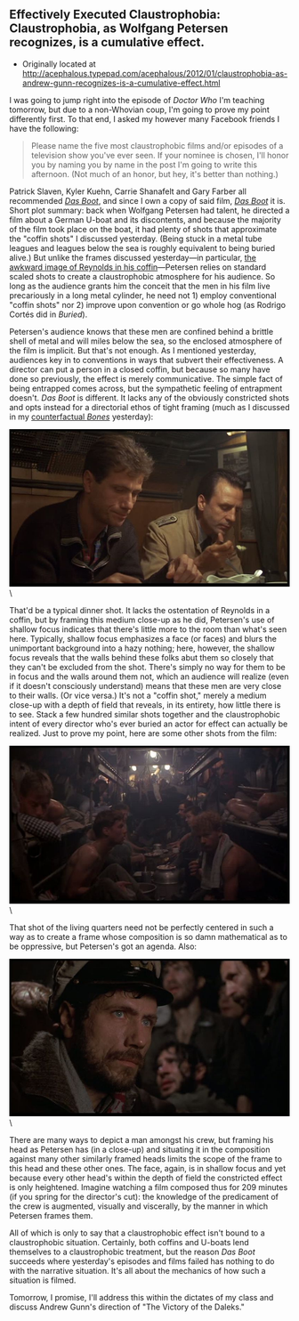 ## Effectively Executed Claustrophobia: Claustrophobia, as Wolfgang Petersen recognizes, is a cumulative effect.

 * Originally located at http://acephalous.typepad.com/acephalous/2012/01/claustrophobia-as-andrew-gunn-recognizes-is-a-cumulative-effect.html

I was going to jump right into the episode of *Doctor Who* I'm teaching tomorrow, but due to a non-Whovian coup, I'm going to prove my point differently first. To that end, I asked my however many Facebook friends I have the following:

> Please name the five most claustrophobic films and/or episodes of a television show you've ever seen. If your nominee is chosen, I'll honor you by naming you by name in the post I'm going to write this afternoon. (Not much of an honor, but hey, it's better than nothing.)

Patrick Slaven, Kyler Kuehn, Carrie Shanafelt and Gary Farber all recommended *[Das Boot](http://www.amazon.com/exec/obidos/ASIN/0767802470/diesekoschmar-20)*, and since I own a copy of said film, *[Das Boot](http://www.amazon.com/exec/obidos/ASIN/0767802470/diesekoschmar-20)* it is. Short plot summary: back when Wolfgang Petersen had talent, he directed a film about a German U-boat and its discontents, and because the majority of the film took place on the boat, it had plenty of shots that approximate the "coffin shots" I discussed yesterday. (Being stuck in a metal tube leagues and leagues below the sea is roughly equivalent to being buried alive.) But unlike the frames discussed yesterday—in particular, [the awkward image of Reynolds in his coffin](http://acephalous.typepad.com/.a/6a00d8341c2df453ef01630004a3ed970d-500wi)—Petersen relies on standard scaled shots to create a claustrophobic atmosphere for his audience. So long as the audience grants him the conceit that the men in his film live precariously in a long metal cylinder, he need not 1) employ conventional "coffin shots" nor 2) improve upon convention or go whole hog (as Rodrigo Cortés did in *Buried*).

Petersen's audience knows that these men are confined behind a brittle shell of metal and will miles below the sea, so the enclosed atmosphere of the film is implicit. But that's not enough. As I mentioned yesterday, audiences key in to conventions in ways that subvert their effectiveness. A director can put a person in a closed coffin, but because so many have done so previously, the effect is merely communicative. The simple fact of being entrapped comes across, but the sympathetic feeling of entrapment doesn't. *Das Boot* is different. It lacks any of the obviously constricted shots and opts instead for a directorial ethos of tight framing (much as I discussed in my [counterfactual ](http://acephalous.typepad.com/.a/6a00d8341c2df453ef016300050203970d-500wi)*[Bones](http://acephalous.typepad.com/.a/6a00d8341c2df453ef016300050203970d-500wi)* yesterday):

![6a00d8341c2df453ef016300109762970d](../../images/themes/effectively-executed-claustrophobia/6a00d8341c2df453ef016300109762970d.jpg)\ 

That'd be a typical dinner shot. It lacks the ostentation of Reynolds in a coffin, but by framing this medium close-up as he did, Petersen's use of shallow focus indicates that there's little more to the room than what's seen here. Typically, shallow focus emphasizes a face (or faces) and blurs the unimportant background into a hazy nothing; here, however, the shallow focus reveals that the walls behind these folks abut them so closely that they can't be excluded from the shot. There's simply no way for them to be in focus and the walls around them not, which an audience will realize (even if it doesn't consciously understand) means that these men are very close to their walls. (Or vice versa.) It's not a "coffin shot," merely a medium close-up with a depth of field that reveals, in its entirety, how little there is to see. Stack a few hundred similar shots together and the claustrophobic intent of every director who's ever buried an actor for effect can actually be realized. Just to prove my point, here are some other shots from the film:

![6a00d8341c2df453ef016761059e90970b](../../images/themes/effectively-executed-claustrophobia/6a00d8341c2df453ef016761059e90970b.jpg)\ 

That shot of the living quarters need not be perfectly centered in such a way as to create a frame whose composition is so damn mathematical as to be oppressive, but Petersen's got an agenda. Also:

![6a00d8341c2df453ef01630010b84d970d](../../images/themes/effectively-executed-claustrophobia/6a00d8341c2df453ef01630010b84d970d.jpg)\ 

There are many ways to depict a man amongst his crew, but framing his head as Petersen has (in a close-up) and situating it in the composition against many other similarly framed heads limits the scope of the frame to this head and these other ones. The face, again, is in shallow focus and yet because every other head's within the depth of field the constricted effect is only heightened. Imagine watching a film composed thus for 209 minutes (if you spring for the director's cut): the knowledge of the predicament of the crew is augmented, visually and viscerally, by the manner in which Petersen frames them.

All of which is only to say that a claustrophobic effect isn't bound to a claustrophobic situation. Certainly, both coffins and U-boats lend themselves to a claustrophobic treatment, but the reason *Das Boot* succeeds where yesterday's episodes and films failed has nothing to do with the narrative situation. It's all about the mechanics of how such a situation is filmed.

Tomorrow, I promise, I'll address this within the dictates of my class and discuss Andrew Gunn's direction of "The Victory of the Daleks."
